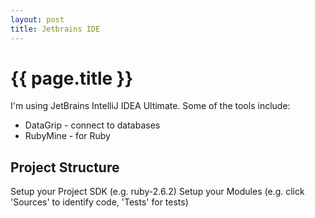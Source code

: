 ```yaml
---
layout: post
title: Jetbrains IDE
---
```



# {{ page.title }}

I'm using JetBrains IntelliJ IDEA Ultimate. Some of the tools include:

* DataGrip - connect to databases
* RubyMine - for Ruby

## Project Structure

Setup your Project SDK (e.g. ruby-2.6.2)
Setup your Modules (e.g. click 'Sources' to identify code, 'Tests' for tests)


